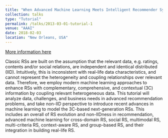```yaml
---
title: "When Advanced Machine Learning Meets Intelligent Recommender Systems"
collection: talks
type: "Tutorial"
permalink: /talks/2013-03-01-tutorial-1
venue: "AAAI"
date: 2018-02-03
location: "New Orleans, USA"
---
```


[More information here](https://sites.google.com/view/lianghu/home/tutorials/aaai2018mlrs)

Classic RSs are built on the assumption that the relevant data, e.g. ratings, contents and/or social relations, are independent and identical distributed (IID). Intuitively, this is inconsistent with real-life data characteristics, and cannot represent the heterogeneity and coupling relationships over relevant data. Therefore, we employ modern machine learning approaches to enhance RSs with complementary, comprehensive,  and contextual  (3C) information by coupling relevant heterogeneous data. This tutorial will analyze data, challenges, and business needs in advanced recommendation problems, and take non-IID perspective to introduce recent advances in machine learning to model the 3C-based next-generation RSs. This includes an overall of RS evolution and non-IIDness in recommendation, advanced machine learning for cross-domain RS, social RS, multimodal RS, multi-criteria RS, context-aware RS, and group-based RS, and their integration in building real-life RS.
